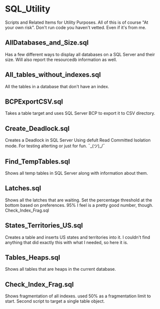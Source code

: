 # SQL_Utility
Scripts and Related Items for Utility Purposes.
All of this is of course "At your own risk". Don't run code you haven't vetted. Even if it's from me.

## AllDatabases_and_Size.sql
Has a few different ways to display all databases on a SQL Server and their size. Will also report the resourcedb information as well.

## All_tables_without_indexes.sql
All the tables in a database that don't have an index.

## BCPExportCSV.sql
Takes a table target and uses SQL Server BCP to export it to CSV directory.

## Create_Deadlock.sql
Creates a Deadlock in SQL Server Using defult Read Committed Isolation mode. For testing alterting or just for fun. ¯\_(ツ)_/¯

## Find_TempTables.sql
Shows all temp tables in SQL Server along with information about them.

##  Latches.sql
Shows all the latches that are waiting. Set the percentage threshold at the bottom based on preferences. 95% I feel is a pretty good number, though.
Check_Index_Frag.sql
## States_Territories_US.sql
Creates a table and inserts US states and territories into it. I couldn't find anything that did exactly this with what I needed, so here it is.

## Tables_Heaps.sql
Shows all tables that are heaps in the current database.

## Check_Index_Frag.sql
Shows fragmentation of all indexes. used 50% as a fragmentation limit to start. Second script to target a single table object.